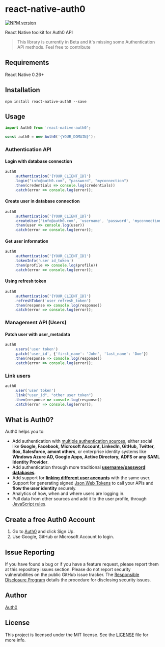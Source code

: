 # react-native-auth0

[![NPM version][npm-image]][npm-url]

React Native toolkit for Auth0 API

> This library is currently in Beta and it's missing some Authentication API methods. Feel free to contribute

## Requirements

React Native 0.26+

## Installation

```
npm install react-native-auth0 --save
```

## Usage

```js
import Auth0 from 'react-native-auth0';

const auth0 = new Auth0('{YOUR_DOMAIN}');
```

### Authentication API

#### Login with database connection

```js
auth0
    .authentication('{YOUR_CLIENT_ID}')
    .login("info@auth0.com", "password", "myconnection")
    .then(credentials => console.log(credentials))
    .catch(error => console.log(error));
```

#### Create user in database connection

```js
auth0
    .authentication('{YOUR_CLIENT_ID}')
    .createUser('info@auth0.com', 'username', 'password', 'myconnection')
    .then(user => console.log(user))
    .catch(error => console.log(error));
```

#### Get user information

```js
auth0
    .authentication('{YOUR_CLIENT_ID}')
    .tokenInfo('user id_token')
    .then(profile => console.log(profile))
    .catch(error => console.log(error));
```

#### Using refresh token
```js
auth0
    .authentication('{YOUR_CLIENT_ID}')
    .refreshToken('user refresh_token')
    .then(response => console.log(response))
    .catch(error => console.log(error));
```

### Management API (Users)

#### Patch user with user_metadata

```js
auth0
    .users('user token')
    .patch('user_id', {'first_name': 'John', 'last_name': 'Doe'})
    .then(response => console.log(response))
    .catch(error => console.log(error));
```

### Link users

```js
auth0
    .user('user token')
    .link("user_id", "other user token")
    .then(response => console.log(response))
    .catch(error => console.log(error));
```

## What is Auth0?

Auth0 helps you to:

* Add authentication with [multiple authentication sources](https://docs.auth0.com/identityproviders), either social like **Google, Facebook, Microsoft Account, LinkedIn, GitHub, Twitter, Box, Salesforce, amont others**, or enterprise identity systems like **Windows Azure AD, Google Apps, Active Directory, ADFS or any SAML Identity Provider**.
* Add authentication through more traditional **[username/password databases](https://docs.auth0.com/mysql-connection-tutorial)**.
* Add support for **[linking different user accounts](https://docs.auth0.com/link-accounts)** with the same user.
* Support for generating signed [Json Web Tokens](https://docs.auth0.com/jwt) to call your APIs and **flow the user identity** securely.
* Analytics of how, when and where users are logging in.
* Pull data from other sources and add it to the user profile, through [JavaScript rules](https://docs.auth0.com/rules).

## Create a free Auth0 Account

1. Go to [Auth0](https://auth0.com) and click Sign Up.
2. Use Google, GitHub or Microsoft Account to login.

## Issue Reporting

If you have found a bug or if you have a feature request, please report them at this repository issues section. Please do not report security vulnerabilities on the public GitHub issue tracker. The [Responsible Disclosure Program](https://auth0.com/whitehat) details the procedure for disclosing security issues.

## Author

[Auth0](auth0.com)

## License

This project is licensed under the MIT license. See the [LICENSE](LICENSE.txt) file for more info.

<!-- Variables -->
[npm-image]: https://img.shields.io/npm/v/react-native-auth0.svg?style=flat
[npm-url]: https://npmjs.org/package/react-native-auth0
[travis-image]: http://img.shields.io/travis/auth0/react-native-auth0.svg?style=flat
[travis-url]: https://travis-ci.org/auth0/react-native-auth0
